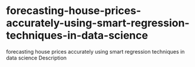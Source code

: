 # forecasting-house-prices-accurately-using-smart-regression-techniques-in-data-science
forecasting house prices accurately using smart regression techniques in data science Description 
